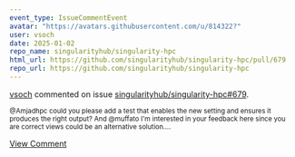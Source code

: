 ```yaml
---
event_type: IssueCommentEvent
avatar: "https://avatars.githubusercontent.com/u/814322?"
user: vsoch
date: 2025-01-02
repo_name: singularityhub/singularity-hpc
html_url: https://github.com/singularityhub/singularity-hpc/pull/679
repo_url: https://github.com/singularityhub/singularity-hpc
---
```


<a href='https://github.com/vsoch' target='_blank'>vsoch</a> commented on issue <a href='https://github.com/singularityhub/singularity-hpc/pull/679' target='_blank'>singularityhub/singularity-hpc#679</a>.

<small>@Amjadhpc could you please add a test that enables the new setting and ensures it produces the right output? And @muffato I'm interested in your feedback here since you are correct views could be an alternative solution....</small>

<a href='https://github.com/singularityhub/singularity-hpc/pull/679' target='_blank'>View Comment</a>